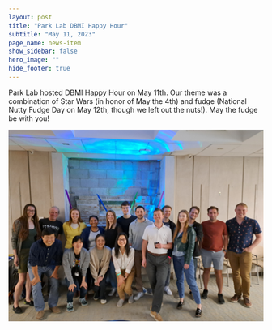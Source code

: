 ```yaml
---
layout: post
title: "Park Lab DBMI Happy Hour"
subtitle: "May 11, 2023"
page_name: news-item
show_sidebar: false
hero_image: ""
hide_footer: true
---
```


Park Lab hosted DBMI Happy Hour on May 11th. Our theme was a combination of Star Wars (in honor of May the 4th) and fudge (National Nutty Fudge Day on May 12th, though we left out the nuts!). May the fudge be with you!

![Image](/img/news-images/parklab_2.jpg)

